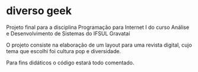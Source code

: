 # diverso geek
Projeto final para a disciplina Programação para Internet I do curso Análise e Desenvolvimento de Sistemas do IFSUL Gravataí

O projeto consiste na elaboração de um layout para uma revista digital, cujo tema que escolhi foi cultura pop e diversidade.

Para fins didáticos o código estará todo comentado.
